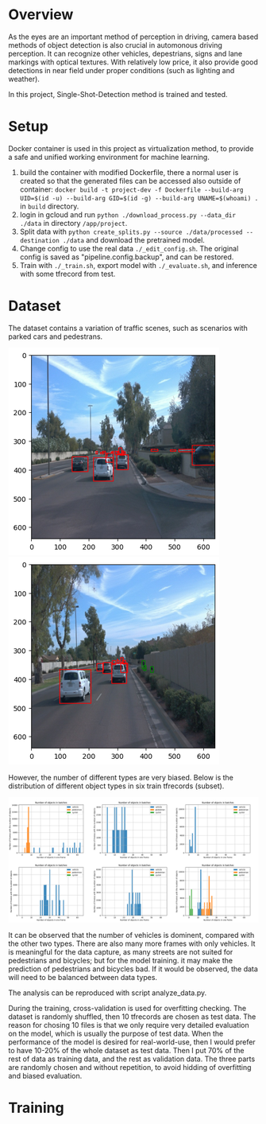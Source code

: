 # Overview

As the eyes are an important method of perception in driving, camera based methods of object detection is also crucial in automonous driving perception. It can recognize other vehicles, depestrians, signs and lane markings with optical textures. With relatively low price, it also provide good detections in near field under proper conditions (such as lighting and weather).

In this project, Single-Shot-Detection method is trained and tested.

# Setup

Docker container is used in this project as virtualization method, to provide a safe and unified working environment for machine learning.

1. build the container with modified Dockerfile, there a normal user is created so that the generated files can be accessed also outside of container: `docker build -t project-dev -f Dockerfile --build-arg UID=$(id -u) --build-arg GID=$(id -g) --build-arg UNAME=$(whoami) .` in `build` directory.
2. login in gcloud and run `python ./download_process.py --data_dir ./data` in directory `/app/project`.
3. Split data with `python create_splits.py --source ./data/processed --destination ./data` and download the pretrained model.
4. Change config to use the real data `./_edit_config.sh`. The original config is saved as "pipeline.config.backup", and can be restored.
5. Train with `./_train.sh`, export model with `./_evaluate.sh`, and inference with some tfrecord from test.

# Dataset

The dataset contains a variation of traffic scenes, such as scenarios with parked cars and pedestrans.

![with_parked](docs/with_parked.png)
![with_ped](docs/with_ped.png)

However, the number of different types are very biased. Below is the distribution of different object types in six train tfrecords (subset).

![test](docs/test.png)

It can be observed that the number of vehicles is dominent, compared with the other two types. There are also many more frames with only vehicles. It is meaningful for the data capture, as many streets are not suited for pedestrians and bicycles; but for the model training. it may make the prediction of pedestrians and bicycles bad. If it would be observed, the data will need to be balanced between data types.

The analysis can be reproduced with script analyze_data.py.

During the training, cross-validation is used for overfitting checking. The dataset is randomly shuffled, then 10 tfrecords are chosen as test data. The reason for chosing 10 files is that we only require very detailed evaluation on the model, which is usually the purpose of test data. When the performance of the model is desired for real-world-use, then I would prefer to have 10-20% of the whole dataset as test data. Then I put 70% of the rest of data as training data, and the rest as validation data. The three parts are randomly chosen and without repetition, to avoid hidding of overfitting and biased evaluation.

# Training
